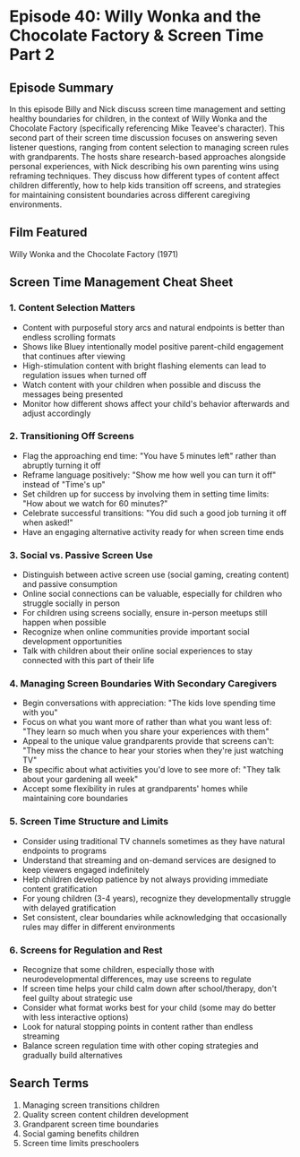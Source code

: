 # Episode 40: Willy Wonka and the Chocolate Factory & Screen Time Part 2

## Episode Summary
In this episode Billy and Nick discuss screen time management and setting healthy boundaries for children, in the context of Willy Wonka and the Chocolate Factory (specifically referencing Mike Teavee's character). This second part of their screen time discussion focuses on answering seven listener questions, ranging from content selection to managing screen rules with grandparents. The hosts share research-based approaches alongside personal experiences, with Nick describing his own parenting wins using reframing techniques. They discuss how different types of content affect children differently, how to help kids transition off screens, and strategies for maintaining consistent boundaries across different caregiving environments.

## Film Featured
Willy Wonka and the Chocolate Factory (1971)

## Screen Time Management Cheat Sheet

### 1. Content Selection Matters
- Content with purposeful story arcs and natural endpoints is better than endless scrolling formats
- Shows like Bluey intentionally model positive parent-child engagement that continues after viewing
- High-stimulation content with bright flashing elements can lead to regulation issues when turned off
- Watch content with your children when possible and discuss the messages being presented
- Monitor how different shows affect your child's behavior afterwards and adjust accordingly

### 2. Transitioning Off Screens
- Flag the approaching end time: "You have 5 minutes left" rather than abruptly turning it off
- Reframe language positively: "Show me how well you can turn it off" instead of "Time's up"
- Set children up for success by involving them in setting time limits: "How about we watch for 60 minutes?"
- Celebrate successful transitions: "You did such a good job turning it off when asked!"
- Have an engaging alternative activity ready for when screen time ends

### 3. Social vs. Passive Screen Use
- Distinguish between active screen use (social gaming, creating content) and passive consumption
- Online social connections can be valuable, especially for children who struggle socially in person
- For children using screens socially, ensure in-person meetups still happen when possible
- Recognize when online communities provide important social development opportunities
- Talk with children about their online social experiences to stay connected with this part of their life

### 4. Managing Screen Boundaries With Secondary Caregivers
- Begin conversations with appreciation: "The kids love spending time with you"
- Focus on what you want more of rather than what you want less of: "They learn so much when you share your experiences with them"
- Appeal to the unique value grandparents provide that screens can't: "They miss the chance to hear your stories when they're just watching TV"
- Be specific about what activities you'd love to see more of: "They talk about your gardening all week"
- Accept some flexibility in rules at grandparents' homes while maintaining core boundaries

### 5. Screen Time Structure and Limits
- Consider using traditional TV channels sometimes as they have natural endpoints to programs
- Understand that streaming and on-demand services are designed to keep viewers engaged indefinitely
- Help children develop patience by not always providing immediate content gratification
- For young children (3-4 years), recognize they developmentally struggle with delayed gratification
- Set consistent, clear boundaries while acknowledging that occasionally rules may differ in different environments

### 6. Screens for Regulation and Rest
- Recognize that some children, especially those with neurodevelopmental differences, may use screens to regulate
- If screen time helps your child calm down after school/therapy, don't feel guilty about strategic use
- Consider what format works best for your child (some may do better with less interactive options)
- Look for natural stopping points in content rather than endless streaming
- Balance screen regulation time with other coping strategies and gradually build alternatives

## Search Terms
1. Managing screen transitions children
2. Quality screen content children development
3. Grandparent screen time boundaries
4. Social gaming benefits children
5. Screen time limits preschoolers